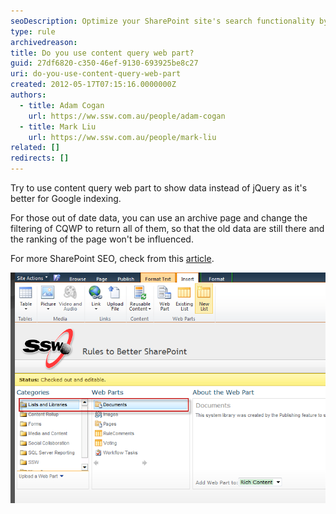 ```yaml
---
seoDescription: Optimize your SharePoint site's search functionality by leveraging the Content Query Web Part to display relevant data and improve Google indexing.
type: rule
archivedreason:
title: Do you use content query web part?
guid: 27df6820-c350-46ef-9130-693925be8c27
uri: do-you-use-content-query-web-part
created: 2012-05-17T07:15:16.0000000Z
authors:
  - title: Adam Cogan
    url: https://ww.ssw.com.au/people/adam-cogan
  - title: Mark Liu
    url: https://ww.ssw.com.au/people/mark-liu
related: []
redirects: []
---
```


Try to use content query web part to show data instead of jQuery as it's better for Google indexing.

<!--endintro-->

For those out of date data, you can use an archive page and change the filtering of CQWP to return all of them, so that the old data are still there and the ranking of the page won't be influenced.

For more SharePoint SEO, check from this [article](http://spmatt.wordpress.com/2012/03/12/search-engine-optimisation-seo-for-sharepoint-sites-part-2/).

![Figure: Use content query web part](contentquerywebpart.png)

